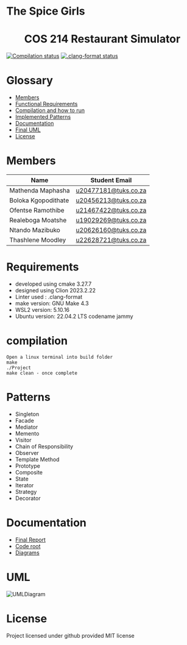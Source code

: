 # The Spice Girls
<h1 align="center"> COS 214 Restaurant Simulator </h1>

[![Compilation status](https://github.com/The1Don1/Restaurant-Sim/actions/workflows/makefile.yml/badge.svg)](https://github.com/The1Don1/Restaurant-Sim/actions/workflows/makefile.yml)
[![.clang-format status](https://github.com/The1Don1/Restaurant-Sim/actions/workflows/CodeLinter.yml/badge.svg)](https://github.com/The1Don1/Restaurant-Sim/actions/workflows/CodeLinter.yml)

# Glossary

- [Members](#Members)
- [Functional Requirements](#Requirements)
- [Compilation and how to run](#compilation)
- [Implemented Patterns](#Patterns)
- [Documentation](#Documentation)
- [Final UML](#UML)
- [License](#License)

# Members

| Name | Student Email |
| ----------- | ----------- |
| Mathenda Maphasha | u20477181@tuks.co.za |
| Boloka Kgopodithate | u20456213@tuks.co.za |
| Ofentse Ramothibe | u21467422@tuks.co.za |
| Realeboga Moatshe | u19029269@tuks.co.za |
| Ntando Mazibuko | u20626160@tuks.co.za |
| Thashlene Moodley | u22628721@tuks.co.za |

# Requirements

- developed using cmake 3.27.7
- designed using Clion 2023.2.22
- Linter used : .clang-format
- make version: GNU Make 4.3
- WSL2 version: 5.10.16
- Ubuntu version: 22.04.2 LTS codename jammy
# compilation
```
Open a linux terminal into build folder
make
./Project
make clean - once complete
```
# Patterns
- Singleton
- Facade
- Mediator
- Memento
- Visitor
- Chain of Responsibility
- Observer
- Template Method
- Prototype
- Composite
- State
- Iterator
- Strategy
- Decorator

# Documentation
- [Final Report](https://github.com/The1Don1/Restaurant-Sim/blob/main/Documentation)
- [Code root](https://github.com/The1Don1/Restaurant-Sim/tree/main/Code/Project/Project)
- [Diagrams](https://github.com/The1Don1/Restaurant-Sim/tree/main/Diagrams)

# UML
![UMLDiagram](https://github.com/The1Don1/Restaurant-Sim/blob/main/Diagrams/Restaurant%20Simulator.png)


# License
  Project licensed under github provided MIT license

